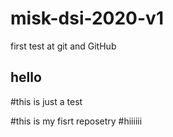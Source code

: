 # misk-dsi-2020-v1
first test at git and GitHub 

## hello

#this is just a test 

#this is my fisrt reposetry 
#hiiiiii